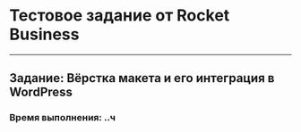# Тестовое задание от Rocket Business

---

## Задание: Вёрстка макета и его интеграция в WordPress

### Время выполнения: ..ч